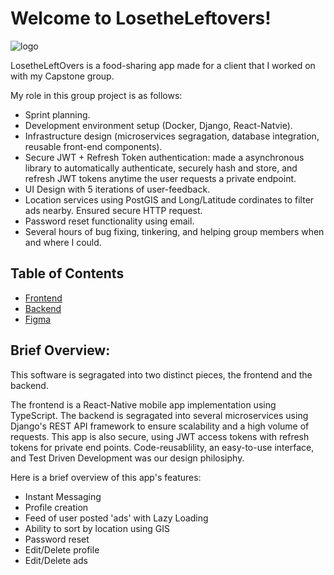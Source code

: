 # Welcome to LosetheLeftovers! 
![logo](https://github.com/user-attachments/assets/36742ec0-314e-4557-8ef2-20c4b7cb671b)

LosetheLeftOvers is a food-sharing app made for a client that I worked on with my Capstone group. 

My role in this group project is as follows: 
- Sprint planning.
- Development environment setup (Docker, Django, React-Natvie).
- Infrastructure design (microservices segragation, database integration, reusable front-end components).
- Secure JWT + Refresh Token authentication: made a asynchronous library to automatically authenticate, securely hash and store, and refresh JWT tokens anytime the user requests a private endpoint.
- UI Design with 5 iterations of user-feedback.
- Location services using PostGIS and Long/Latitude cordinates to filter ads nearby. Ensured secure HTTP request.
- Password reset functionality using email.
- Several hours of bug fixing, tinkering, and helping group members when and where I could. 

## Table of Contents 
- [Frontend](/app/LooseTheLeftovers_Frontend)
- [Backend](/app/LooseTheLeftovers_Backend)
- [Figma](https://www.figma.com/design/whYFobU3nE3WhZFY9h3O93/Year-long-project-21?node-id=219-2&t=KPhOWfEH91B7qhIC-1)

## Brief Overview: 

This software is segragated into two distinct pieces, the frontend and the backend.

The frontend is a React-Native mobile app implementation using TypeScript. The backend is segragated into several microservices  using Django's REST API framework to ensure scalability and a high volume of requests. This app is also secure, using JWT access tokens with refresh tokens for private end points. Code-reusablility, an easy-to-use interface, and Test Driven Development was our design philosiphy. 

Here is a brief overview of this app's features: 
  - Instant Messaging
  - Profile creation
  - Feed of user posted 'ads' with Lazy Loading
  - Ability to sort by location using GIS
  - Password reset
  - Edit/Delete profile
  - Edit/Delete ads

